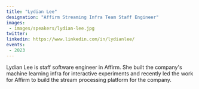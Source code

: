 ```yaml
---
title: "Lydian Lee"
designation: "Affirm Streaming Infra Team Staff Engineer"
images:
 - images/speakers/lydian-lee.jpg
twitter: 
linkedin: https://www.linkedin.com/in/lydianlee/
events:
 - 2023
---
```


Lydian Lee is staff software engineer in Affirm. She built the company's machine learning infra for interactive experiments and recently led the work for Affirm to build the stream processing platform for the company.